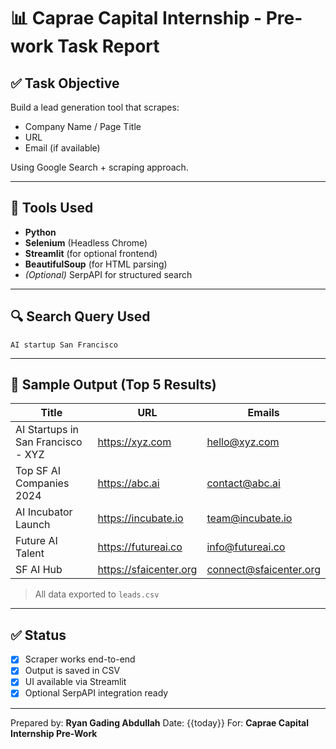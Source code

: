 # 📊 Caprae Capital Internship - Pre-work Task Report

## ✅ Task Objective

Build a lead generation tool that scrapes:

- Company Name / Page Title
- URL
- Email (if available)

Using Google Search + scraping approach.

---

## 🧰 Tools Used

- **Python**
- **Selenium** (Headless Chrome)
- **Streamlit** (for optional frontend)
- **BeautifulSoup** (for HTML parsing)
- _(Optional)_ SerpAPI for structured search

---

## 🔍 Search Query Used

`AI startup San Francisco`

---

## 📑 Sample Output (Top 5 Results)

| Title                              | URL                    | Emails                 |
| ---------------------------------- | ---------------------- | ---------------------- |
| AI Startups in San Francisco - XYZ | https://xyz.com        | hello@xyz.com          |
| Top SF AI Companies 2024           | https://abc.ai         | contact@abc.ai         |
| AI Incubator Launch                | https://incubate.io    | team@incubate.io       |
| Future AI Talent                   | https://futureai.co    | info@futureai.co       |
| SF AI Hub                          | https://sfaicenter.org | connect@sfaicenter.org |

> All data exported to `leads.csv`

---

## ✅ Status

- [x] Scraper works end-to-end
- [x] Output is saved in CSV
- [x] UI available via Streamlit
- [x] Optional SerpAPI integration ready

---

Prepared by: **Ryan Gading Abdullah**
Date: {{today}}
For: **Caprae Capital Internship Pre-Work**
